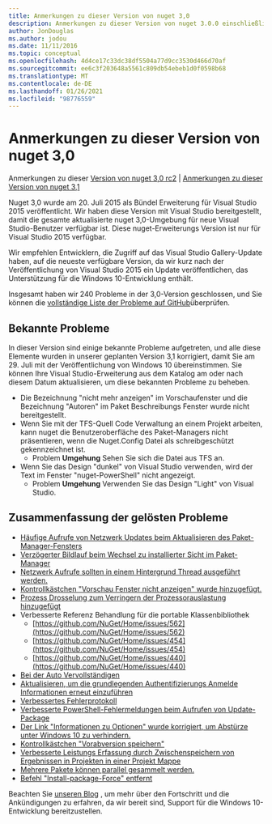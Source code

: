 ```yaml
---
title: Anmerkungen zu dieser Version von nuget 3,0
description: Anmerkungen zu dieser Version von nuget 3.0.0 einschließlich bekannter Probleme, Fehlerbehebungen, hinzugefügter Features und dcrs.
author: JonDouglas
ms.author: jodou
ms.date: 11/11/2016
ms.topic: conceptual
ms.openlocfilehash: 4d4ce17c33dc38df5504a77d9cc3530d466d70af
ms.sourcegitcommit: ee6c3f203648a5561c809db54ebeb1d0f0598b68
ms.translationtype: MT
ms.contentlocale: de-DE
ms.lasthandoff: 01/26/2021
ms.locfileid: "98776559"
---
```

# <a name="nuget-30-release-notes"></a>Anmerkungen zu dieser Version von nuget 3,0

Anmerkungen zu dieser [Version von nuget 3,0 rc2](../release-notes/nuget-3.0-RC2.md)  |  [Anmerkungen zu dieser Version von nuget 3,1](../release-notes/nuget-3.1.md)

Nuget 3,0 wurde am 20. Juli 2015 als Bündel Erweiterung für Visual Studio 2015 veröffentlicht. Wir haben diese Version mit Visual Studio bereitgestellt, damit die gesamte aktualisierte nuget 3,0-Umgebung für neue Visual Studio-Benutzer verfügbar ist. Diese nuget-Erweiterungs Version ist nur für Visual Studio 2015 verfügbar.

Wir empfehlen Entwicklern, die Zugriff auf das Visual Studio Gallery-Update haben, auf die neueste verfügbare Version, da wir kurz nach der Veröffentlichung von Visual Studio 2015 ein Update veröffentlichen, das Unterstützung für die Windows 10-Entwicklung enthält.

Insgesamt haben wir 240 Probleme in der 3,0-Version geschlossen, und Sie können die [vollständige Liste der Probleme auf GitHub](https://github.com/NuGet/Home/issues?q=milestone%3A3.0.0-RTM+is%3Aclosed)überprüfen.

## <a name="known-issues"></a>Bekannte Probleme

In dieser Version sind einige bekannte Probleme aufgetreten, und alle diese Elemente wurden in unserer geplanten Version 3,1 korrigiert, damit Sie am 29. Juli mit der Veröffentlichung von Windows 10 übereinstimmen.  Sie können Ihre Visual Studio-Erweiterung aus dem Katalog am oder nach diesem Datum aktualisieren, um diese bekannten Probleme zu beheben.

*  Die Bezeichnung "nicht mehr anzeigen" im Vorschaufenster und die Bezeichnung "Autoren" im Paket Beschreibungs Fenster wurde nicht bereitgestellt.
*  Wenn Sie mit der TFS-Quell Code Verwaltung an einem Projekt arbeiten, kann nuget die Benutzeroberfläche des Paket-Managers nicht präsentieren, wenn die Nuget.Config Datei als schreibgeschützt gekennzeichnet ist.
   * Problem **Umgehung** Sehen Sie sich die Datei aus TFS an.
*  Wenn Sie das Design "dunkel" von Visual Studio verwenden, wird der Text im Fenster "nuget-PowerShell" nicht angezeigt.
   * Problem **Umgehung** Verwenden Sie das Design "Light" von Visual Studio.


## <a name="summary-of-top-issues-resolved"></a>Zusammenfassung der gelösten Probleme

* [Häufige Aufrufe von Netzwerk Updates beim Aktualisieren des Paket-Manager-Fensters](https://github.com/NuGet/Home/issues/515)
* [Verzögerter Bildlauf beim Wechsel zu installierter Sicht im Paket-Manager](https://github.com/NuGet/Home/issues/519)
* [Netzwerk Aufrufe sollten in einem Hintergrund Thread ausgeführt werden.](https://github.com/NuGet/Home/issues/516)
* [Kontrollkästchen "Vorschau Fenster nicht anzeigen" wurde hinzugefügt.](https://github.com/NuGet/Home/issues/566)
* [Prozess Drosselung zum Verringern der Prozessorauslastung hinzugefügt](https://github.com/NuGet/Home/issues/356)
* Verbesserte Referenz Behandlung für die portable Klassenbibliothek
    * [https://github.com/NuGet/Home/issues/562](https://github.com/NuGet/Home/issues/562)
    * [https://github.com/NuGet/Home/issues/454](https://github.com/NuGet/Home/issues/454)
    * [https://github.com/NuGet/Home/issues/440](https://github.com/NuGet/Home/issues/440)
* [Bei der Auto Vervollständigen](https://github.com/NuGet/Home/issues/198)
* [Aktualisieren, um die grundlegenden Authentifizierungs Anmelde Informationen erneut einzuführen](https://github.com/NuGet/Home/issues/456)
* [Verbessertes Fehlerprotokoll](https://github.com/NuGet/Home/issues/407)
* [Verbesserte PowerShell-Fehlermeldungen beim Aufrufen von Update-Package](https://github.com/NuGet/Home/issues/5)
* [Der Link "Informationen zu Optionen" wurde korrigiert, um Abstürze unter Windows 10 zu verhindern.](https://github.com/NuGet/Home/issues/822)
* [Kontrollkästchen "Vorabversion speichern"](https://github.com/NuGet/Home/issues/732)
* [Verbesserte Leistungs Erfassung durch Zwischenspeichern von Ergebnissen in Projekten in einer Projekt Mappe](https://github.com/NuGet/Home/issues/721)
* [Mehrere Pakete können parallel gesammelt werden.](https://github.com/NuGet/Home/issues/713)
* [Befehl "Install-package-Force" entfernt](https://github.com/NuGet/Home/issues/697)

Beachten Sie [unseren Blog](http://blog.nuget.org) , um mehr über den Fortschritt und die Ankündigungen zu erfahren, da wir bereit sind, Support für die Windows 10-Entwicklung bereitzustellen.